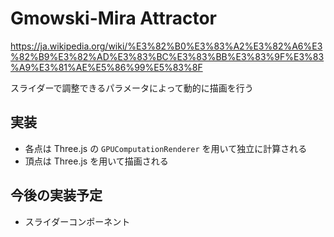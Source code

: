 # Gmowski-Mira Attractor

https://ja.wikipedia.org/wiki/%E3%82%B0%E3%83%A2%E3%82%A6%E3%82%B9%E3%82%AD%E3%83%BC%E3%83%BB%E3%83%9F%E3%83%A9%E3%81%AE%E5%86%99%E5%83%8F

スライダーで調整できるパラメータによって動的に描画を行う

## 実装

- 各点は Three.js の `GPUComputationRenderer` を用いて独立に計算される
- 頂点は Three.js を用いて描画される

## 今後の実装予定

- スライダーコンポーネント
